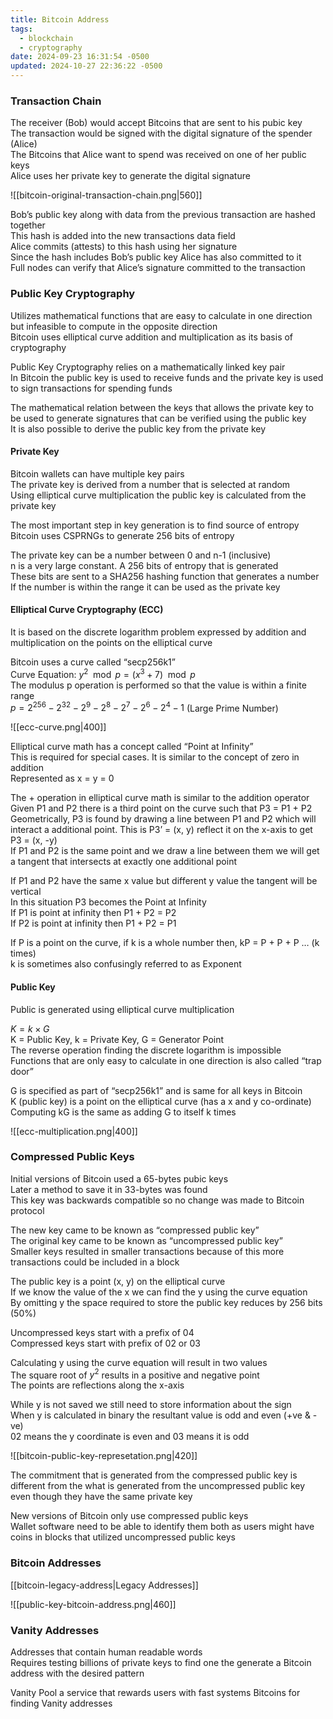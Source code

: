 ```yaml
---
title: Bitcoin Address
tags:
  - blockchain
  - cryptography
date: 2024-09-23 16:31:54 -0500
updated: 2024-10-27 22:36:22 -0500
---
```


### Transaction Chain

The receiver (Bob) would accept Bitcoins that are sent to his pubic key  
The transaction would be signed with the digital signature of the spender (Alice)  
The Bitcoins that Alice want to spend was received on one of her public keys    
Alice uses her private key to generate the digital signature  

![[bitcoin-original-transaction-chain.png|560]]

Bob’s public key along with data from the previous transaction are hashed together  
This hash is added into the new transactions data field   
Alice commits (attests) to this hash using her signature  
Since the hash includes Bob’s public key Alice has also committed to it  
Full nodes can verify that Alice’s signature committed to the transaction  

### Public Key Cryptography

Utilizes mathematical functions that are easy to calculate in one direction but infeasible to compute in the opposite direction  
Bitcoin uses elliptical curve addition and multiplication as its basis of cryptography  

Public Key Cryptography relies on a mathematically linked key pair  
In Bitcoin the public key is used to receive funds and the private key is used to sign transactions for spending funds  

The mathematical relation between the keys that allows the private key to be used to generate signatures that can be verified using the public key  
It is also possible to derive the public key from the private key  

#### Private Key

Bitcoin wallets can have multiple key pairs  
The private key is derived from a number that is selected at random  
Using elliptical curve multiplication the public key is calculated from the private key

The most important step in key generation is to find source of entropy  
Bitcoin uses CSPRNGs to generate 256 bits of entropy  

The private key can be a number between 0 and n-1 (inclusive)  
n is a very large constant. A 256 bits of entropy that is generated  
These bits are sent to a SHA256 hashing function that generates a number  
If the number is within the range it can be used as the private key  

#### Elliptical Curve Cryptography (ECC)

It is based on the discrete logarithm problem expressed by addition and multiplication on the points on the elliptical curve  

Bitcoin uses a curve called “secp256k1”  
Curve Equation: $y^2\mod{p} = (x^3 + 7)\mod{p}$  
The modulus p operation is performed so that the value is within a finite range  
$p = 2^{256} - 2^{32} - 2^9 - 2^8 - 2^7 - 2^6 - 2^4 - 1$ (Large Prime Number)  

![[ecc-curve.png|400]]

Elliptical curve math has a concept called “Point at Infinity”  
This is required for special cases. It is similar to the concept of zero in addition  
Represented as x = y = 0  

The + operation in elliptical curve math is similar to the addition operator  
Given P1 and P2 there is a third point on the curve such that P3 = P1 + P2  
Geometrically, P3 is found by drawing a line between P1 and P2 which will interact a additional point. This is P3’ = (x, y) reflect it on the x-axis to get P3 = (x, -y)  
If P1 and P2 is the same point and we draw a line between them we will get a tangent that intersects at exactly one additional point  

If P1 and P2 have the same x value but different y value the tangent will be vertical  
In this situation P3 becomes the Point at Infinity  
If P1 is point at infinity then P1 + P2 = P2  
If P2 is point at infinity then P1 + P2 = P1  

If P is a point on the curve, if k is a whole number then, kP = P + P + P … (k times)  
k is sometimes also confusingly referred to as Exponent  

#### Public Key

Public is generated using elliptical curve multiplication  

$K = k \times G$  
K = Public Key, k = Private Key, G = Generator Point  
The reverse operation finding the discrete logarithm is impossible  
Functions that are only easy to calculate in one direction is also called “trap door”  

G is specified as part of “secp256k1” and is same for all keys in Bitcoin  
K (public key) is a point on the elliptical curve (has a x and y co-ordinate)  
Computing kG is the same as adding G to itself k times  

![[ecc-multiplication.png|400]]

### Compressed Public Keys

Initial versions of Bitcoin used a 65-bytes pubic keys  
Later a method to save it in 33-bytes was found  
This key was backwards compatible so no change was made to Bitcoin protocol  

The new key came to be known as “compressed public key”  
The original key came to be known as “uncompressed public key”  
Smaller keys resulted in smaller transactions because of this more transactions could be included in a block

The public key is a point (x, y) on the elliptical curve  
If we know the value of the x we can find the y using the curve equation  
By omitting y the space required to store the public key reduces by 256 bits (50%)  

Uncompressed keys start with a prefix of 04  
Compressed keys start with prefix of 02 or 03  

Calculating y using the curve equation will result in two values    
The square root of $y^2$ results in a positive and negative point  
The points are reflections along the x-axis  

While y is not saved we still need to store information about the sign  
When y is calculated in binary the resultant value is odd and even (+ve & -ve)  
02 means the y coordinate is even and 03 means it is odd  

![[bitcoin-public-key-represetation.png|420]]

The commitment that is generated from the compressed public key is different from the what is generated from the uncompressed public key even though they have the same private key  

New versions of Bitcoin only use compressed public keys  
Wallet software need to be able to identify them both as users might have coins in blocks that utilized uncompressed public keys  

### Bitcoin Addresses

[[bitcoin-legacy-address|Legacy Addresses]]

![[public-key-bitcoin-address.png|460]]

### Vanity Addresses

Addresses that contain human readable words  
Requires testing billions of private keys to find one the generate a Bitcoin address with the desired pattern  

Vanity Pool a service that rewards users with fast systems Bitcoins for finding Vanity addresses  

